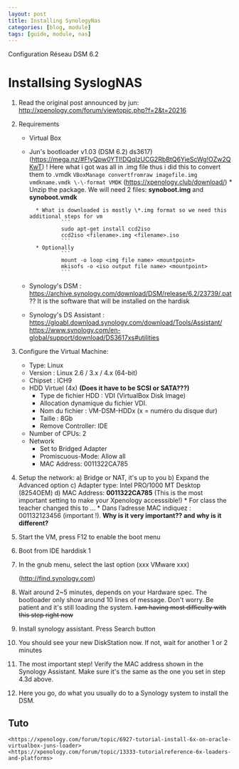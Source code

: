 ```yaml
---
layout: post
title: Installing SynologyNas
categories: [blog, module]
tags: [guide, module, nas]
---
```


Configuration Réseau DSM 6.2

# Installsing SyslogNAS


1. Read the original post announced by jun: <http://xpenology.com/forum/viewtopic.php?f=2&t=20216>

2. Requirements
	* Virtual Box
	* Jun's bootloader v1.03 (DSM 6.2) ds3617)
			(https://mega.nz/#F!yQpw0YTI!DQqIzUCG2RbBtQ6YieScWg!OZw2QKwT)
			\! Here what i got was all in .img file thus i did this to convert them to .vmdk
				```
				VBoxManage convertfromraw imagefile.img vmdkname.vmdk \-\-format VMDK
				```
			(https://xpenology.club/download/)
			* Unzip the package. We will need 2 files: **synoboot.img** and **synoboot.vmdk**

			* What is downloaded is mostly \*.img format so we need this additional steps for vm
					```
					sudo apt-get install ccd2iso
					ccd2iso <filename>.img <filename>.iso
					```
			* Optionally
					```
					mount -o loop <img file name> <mountpoint>
					mkisofs -o <iso output file name> <mountpoint>
					```


	* Synology's DSM : <https://archive.synology.com/download/DSM/release/6.2/23739/.pat> ??
			It is the software that will be installed on the hardisk

	* Synology's DS Assistant : <https://gloabl.download.synology.com/download/Tools/Assistant/>
			<https://www.synology.com/en-global/support/download/DS3617xs#utilities>




3. Configure the Virtual Machine:
	* Type: Linux
	* Version : Linux 2.6 / 3.x / 4.x (64-bit)
	* Chipset : ICH9
	* HDD Virtuel (4x) **(Does it have to be SCSI or SATA???)**
		* Type de fichier HDD : VDI (VirtualBox Disk Image)
		* Allocation dynamique du fichier VDI.
		* Nom du fichier : VM-DSM-HDDx (x = numéro du disque dur)
		* Taille : 8Gb
		* Remove Controller: IDE
	* Number of CPUs: 2
	* Network
		* Set to Bridged Adapter
		* Promiscuous-Mode: Allow all
		* MAC Address:  0011322CA785


4. Setup the network:
	a) Bridge or NAT, it's up to you
	b) Expand the Advanced option
	c) Adapter type: Intel PRO/1000 MT Desktop (8254OEM)
	d) MAC Address: **0011322CA785** (This is the most important setting to make your Xpenology accesssible!)
		* For class the teacher changed this to ...
			* Dans l’adresse MAC indiquez : 001132123456 (important !).
			**Why is it very important?? and why is it different?**

5. Start the VM, press F12 to enable the boot menu


6. Boot from IDE harddisk 1

7. In the gnub menu, select the last option (xxx VMware xxx)

	(http://find.synology.com)

8. Wait around 2~5 minutes, depends on your Hardware spec. The bootloader only show around 10 lines of message. Don't worry. Be patient and it's still loading the system.
		~~I am having most difficulty with this step right now~~

9. Install synology assistant. Press Search button

10. You should see your new DiskStation now. If not, wait for another 1 or 2 minutes

11. The most important step! Verify the MAC address shown in the Synology Assistant. Make sure it's the same as the one you set in step 4.3d above.

12. Here you go, do what you usually do to a Synology system to install the DSM.


## Tuto
	<https://xpenology.com/forum/topic/6927-tutorial-install-6x-on-oracle-virtualbox-juns-loader>
	<https://xpenology.com/forum/topic/13333-tutorialreference-6x-loaders-and-platforms>

